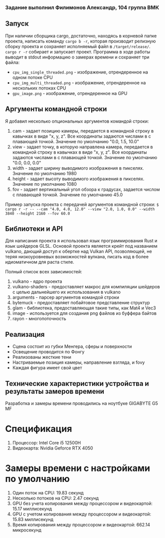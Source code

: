 ### Задание выполнил Филимонов Александр, 104 группа ВМК

## Запуск
При наличии сборщика cargo, достаточно, находясь в корневой папке проекта, написать команду `cargo b -r`, которая производит
релизную сборку проекта и сохраняет исполняемый файл в `/target/release/`. `cargo r -r` собирает и запускает проект.
Программа в ходе работы выводит в stdout информацию о замерах времени и сохраняет три файла:
- `cpu_img_single_threaded.png` - изображение, отрендеренное на одном потоке CPU
- `cpu_img_multi_threaded.png` - изображение, отрендеренное на нескольких потоках CPU
- `gpu_image.png` - изображение, отрендеренное на GPU

## Аргументы командной строки
Я добавил несколько опциональных аргументов командой строки:

1. cam - задает позицию камеры, передается в командной строку в кавычках в виде "x, y, z". Все координаты задаются числами в с плавающей точкой. Значение по умолчанию "0.0, 1.5, 10.0"
2. view - задает точку, в которую направлена камера, передается в командной строку в кавычках в виде "x, y, z". Все координаты задаются числами в с плавающей точкой. Значение по умолчанию "0.0, 0.0, 0.0"
3. width - задает ширину выводимого изображения в пикселях. Значение по умолчанию 1980
4. height - задает высоту выводимого изображения в пикселях. Значение по умолчанию 1080
5. fov - задает вертикальный угол обзора к градусах, задается числом с плавающей точкой. Значение по умолчанию 45.0

Пример запуска проекта с передачей аргументов командной строки: 
`$ cargo r -r -- --cam "4.0, 4.0, 12.0" --view "2.0, 1.0, 0.0" --width 3840 --height 2160 --fov 60.0`

## Библиотеки и API

Для написания проекта я использовал язык программирования Rust и язык шейдеров GLSL. Основой проекта является крейт под названием vulkano, дающий доступ к обертке над Vulkan API, позволяющей, не теряя низкоуровневых возможностей вулкана, писать код в более идиоматичном для раста стиле.

Полный список всех зависимостей:
1. vulkano - ядро проекта
2. vulkano-shaders - предоставляет макрос для компиляции шейдеров с целью дальнейшего их использования в vulkano
3. arguments - парсер аргументов командой строки
4. bytemuck - предоставляет побайтовое представление структур
5. glam - библиотека, предоставляющая такие типы, как Mat4 и Vec3
6. image - используется для создания png файлов из буффера байтов
7. rayon - многопоточность

## Реализация
- Сцена состоит из губки Менгера, сферы и поверхности
- Освещение проводится по Фонгу
- Реализованы жесткие тени
- Настриваемые позиция камеры, направление взгляда, и fovy
- Каждая фигура имеет свой цвет

## Технические характеристики устройства и результаты замеров времени
Разработка и замеры времени проводились на ноутбуке GIGABYTE G5 MF

# Спецификация
1. Процессор: Intel Core i5 12500H
2. Видеокарта: Nvidia Geforce RTX 4050

# Замеры времени с настройками по умолчанию
1. Один поток на CPU: 19.83 секунд
2. Несколько потоков на CPU: 2.47 секунд
3. GPU без учета копирования между процессором и видеокартой: 15.17 миллисекунд
4. GPU с учетом копирования между процессором и видеокартой: 15.83 миллисекунд
5. Время копирования между процессором и видеокартой: 662.14 микросекунд
